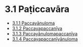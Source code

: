 

# 3.1 Paṭiccavāra

* [3.1.1 Paccayānuloma](3.1/3.1.1.md)
* [3.1.2 Paccayapaccanīya](3.1/3.1.2.md)
* [3.1.3 Paccayānulomapaccanīya](3.1/3.1.3.md)
* [3.1.4 Paccayapaccanīyānuloma](3.1/3.1.4.md)




